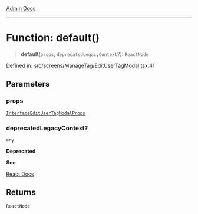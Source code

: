 [Admin Docs](/)

***

# Function: default()

> **default**(`props`, `deprecatedLegacyContext`?): `ReactNode`

Defined in: [src/screens/ManageTag/EditUserTagModal.tsx:41](https://github.com/abhassen44/talawa-admin/blob/bb7b6d5252385a81ad100b897eb0cba4f7ba10d2/src/screens/ManageTag/EditUserTagModal.tsx#L41)

## Parameters

### props

[`InterfaceEditUserTagModalProps`](../interfaces/InterfaceEditUserTagModalProps.md)

### deprecatedLegacyContext?

`any`

**Deprecated**

**See**

[React Docs](https://legacy.reactjs.org/docs/legacy-context.html#referencing-context-in-lifecycle-methods)

## Returns

`ReactNode`
